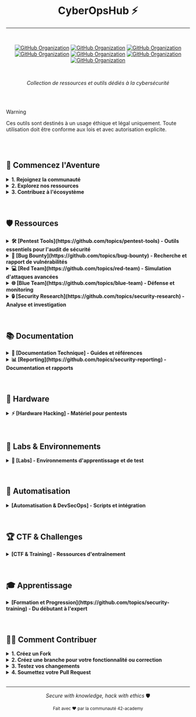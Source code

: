 <div align="center">

# CyberOpsHub ⚡
---
<br>

[![GitHub Organization](https://img.shields.io/badge/GitHub-42_Academy-purple?logo=github&logoColor=white)](https://github.com/42-academy/.github/blob/main/profile/README.md)
[![GitHub Organization](https://img.shields.io/badge/GitHub-SmartBot_Guild-181717?logo=github)](https://github.com/SmartBot-Guild)
[![GitHub Organization](https://img.shields.io/badge/GitHub-dev_forks_collection-181717?logo=github)](https://github.com/dev-forks-collection)
[![GitHub Organization](https://img.shields.io/badge/GitHub-42_Projects-181717?logo=github)](https://github.com/404)
[![GitHub Organization](https://img.shields.io/badge/GitHub-42_Career_Hub-181717?logo=github)](https://github.com/42-Career-Hub)
[![GitHub Organization](https://img.shields.io/badge/GitHub-42_Learning-181717?logo=github)](https://github.com/42-Learning)
[![GitHub Organization](https://img.shields.io/badge/GitHub-42_DevTools-181717?logo=github)](https://github.com/42-DevTools)


<br>

*Collection de ressources et outils dédiés à la cybersécurité*
</div>
<br><br>

> [!WARNING]  
> Ces outils sont destinés à un usage éthique et légal uniquement. Toute utilisation doit être conforme aux lois et avec autorisation explicite.

<br><br>

## 🌟 Commencez l'Aventure

<details>
<summary><strong>1. Rejoignez la communauté</strong></summary>

[![Discord](https://img.shields.io/badge/Discord-Vers_le_Cursus_et_l'au_delà-5865F2?logo=discord&logoColor=white)](https://discord.gg/5Ezmt87Suv)

</details>

<details>
<summary><strong>2. Explorez nos ressources</strong></summary>

- 📚 Documentation technique
- 🔧 Outils spécialisés
- 📖 Guides pratiques

</details>
<details>
<summary><strong>3. Contribuez à l'écosystème</strong></summary>

- Partagez votre expérience
- Proposez des améliorations
- Enrichissez la communauté

</details>
<br><br>

## 🛡️ Ressources

<details>
<summary><strong>🛠️ [Pentest Tools](https://github.com/topics/pentest-tools) - Outils essentiels pour l'audit de sécurité</strong></summary>

- [**Security Assessment**](https://github.com/topics/security-assessment)
  - [Scanner de vulnérabilités](https://github.com/topics/vulnerability-scanner)
  - [Tests d'intrusion](https://github.com/topics/penetration-testing)
  - [Audit de configuration](https://github.com/topics/security-audit)
  - [Analyse de code](https://github.com/topics/code-analysis)

- [**Network Security**](https://github.com/topics/network-security)
  - [Analyse de trafic](https://github.com/topics/traffic-analysis)
  - [Tests d'infrastructure](https://github.com/topics/infrastructure-testing)
  - [Sécurité périmétrique](https://github.com/topics/perimeter-security)
  - [Détection d'intrusion](https://github.com/topics/intrusion-detection)
</details>

<details>
<summary><strong>🐞 [Bug Bounty](https://github.com/topics/bug-bounty) - Recherche et rapport de vulnérabilités</strong></summary>

- [**Reconnaissance Tools**](https://github.com/topics/recon-tools)
  - [Enumération de domaines](https://github.com/topics/domain-enumeration)
  - [Scan de ports](https://github.com/topics/port-scanning)
  - [Cartographie d'applications](https://github.com/topics/application-mapping)
  - [OSINT avancé](https://github.com/topics/osint)

- [**Report Templates**](https://github.com/topics/vulnerability-reporting)
  - [Templates standardisés](https://github.com/topics/report-templates)
  - [Bonnes pratiques](https://github.com/topics/security-best-practices)
  - [Preuves de concept](https://github.com/topics/proof-of-concept)
  - [Impact assessment](https://github.com/topics/impact-assessment)
</details>

<details>
<summary><strong>💻 [Red Team](https://github.com/topics/red-team) - Simulation d'attaques avancées</strong></summary>

- [**Exploit Development**](https://github.com/topics/exploit-development)
  - [Recherche de vulnérabilités](https://github.com/topics/vulnerability-research)
  - [Développement de PoC](https://github.com/topics/poc-development)
  - [Tests d'exploitation](https://github.com/topics/exploit-testing)
  - [Validation de patches](https://github.com/topics/patch-validation)

- [**Post-Exploitation**](https://github.com/topics/post-exploitation)
  - [Persistence](https://github.com/topics/persistence-techniques)
  - [Pivoting réseau](https://github.com/topics/network-pivoting)
  - [Elevation de privilèges](https://github.com/topics/privilege-escalation)
  - [Data exfiltration](https://github.com/topics/data-exfiltration)
</details>

<details>
<summary><strong>🌐 [Blue Team](https://github.com/topics/blue-team) - Défense et monitoring</strong></summary>

- [**SOC & Monitoring**](https://github.com/topics/security-operations)
  - [SIEM](https://github.com/topics/siem)
  - [Log Analysis](https://github.com/topics/log-analysis)
  - [Network Monitoring](https://github.com/topics/network-monitoring)
  - [Incident Response](https://github.com/topics/incident-response)

- [**Defense Tools**](https://github.com/topics/defense-tools)
  - [IDS/IPS](https://github.com/topics/intrusion-detection)
  - [EDR Solutions](https://github.com/topics/endpoint-detection)
  - [Threat Hunting](https://github.com/topics/threat-hunting)
  - [Security Hardening](https://github.com/topics/system-hardening)
</details>

<details>
<summary><strong>🔒 [Security Research](https://github.com/topics/security-research) - Analyse et investigation</strong></summary>

- [**Malware Analysis**](https://github.com/topics/malware-analysis)
  - [Analyse statique](https://github.com/topics/static-analysis)
  - [Analyse dynamique](https://github.com/topics/dynamic-analysis)
  - [Rétro-ingénierie](https://github.com/topics/reverse-engineering)
  - [Classification de malware](https://github.com/topics/malware-classification)

- [**Threat Intel**](https://github.com/topics/threat-intelligence)
  - [Veille cybersécurité](https://github.com/topics/cyber-threat-intelligence)
  - [Indicateurs de compromission](https://github.com/topics/ioc)
  - [Analyse de menaces](https://github.com/topics/threat-analysis)
  - [Reporting sécurité](https://github.com/topics/security-reporting)
</details>
<br><br>

## 📚 Documentation

<details>
<summary><strong>📖 [Documentation Technique] - Guides et références</strong></summary>

- [**Guides Techniques**](https://github.com/topics/security-documentation)
  - [Procédures d'audit](https://github.com/topics/audit-procedures)
  - [Méthodologies pentest](https://github.com/topics/pentest-methodology)
  - [Référentiels sécurité](https://github.com/topics/security-frameworks)
  - [Best practices](https://github.com/topics/security-practices)

- [**Documentation Matériel**](https://github.com/topics/hardware-hacking)
  - [Guides d'utilisation](https://github.com/topics/hardware-guides)
  - [Tutoriels de configuration](https://github.com/topics/hardware-setup)
  - [Cas d'usage](https://github.com/topics/hardware-usage)
  - [Personnalisation](https://github.com/topics/hardware-customization)
</details>

<details>
<summary><strong>📊 [Reporting](https://github.com/topics/security-reporting) - Documentation et rapports</strong></summary>

- [**Templates & Normes**](https://github.com/topics/report-templates)
  - [Rapports d'audit](https://github.com/topics/audit-reports)
  - [Documentation client](https://github.com/topics/client-documentation)
  - [Présentation des résultats](https://github.com/topics/security-presentations)
  - [Métriques de sécurité](https://github.com/topics/security-metrics)

- [**Gestion de Projet**](https://github.com/topics/project-management)
  - [Suivi des vulnérabilités](https://github.com/topics/vulnerability-tracking)
  - [KPIs sécurité](https://github.com/topics/security-kpis)
  - [Tableaux de bord](https://github.com/topics/security-dashboards)
  - [Visualisation de données](https://github.com/topics/data-visualization)
</details>
<br><br>

## 🔧 Hardware

<details>
<summary><strong>⚡ [Hardware Hacking] - Matériel pour pentests</strong></summary>

- [**WiFi & RF**](https://github.com/topics/wifi-hacking)
  - [Flipper Zero](https://github.com/topics/flipper-zero)
  - [WiFi Pineapple](https://github.com/topics/wifi-pineapple)
  - [HackRF](https://github.com/topics/hackrf)
  - [ESP32/8266](https://github.com/topics/esp-hacking)

- [**USB & HID**](https://github.com/topics/usb-hacking)
  - [Rubber Ducky](https://github.com/topics/rubber-ducky)
  - [Bash Bunny](https://github.com/topics/bash-bunny)
  - [USB Armory](https://github.com/topics/usb-armory)
  - [O.MG Cable](https://github.com/topics/omg-cable)

- [**Custom Hardware**](https://github.com/topics/custom-hardware)
  - [Arduino](https://github.com/topics/arduino-hacking)
  - [Raspberry Pi](https://github.com/topics/raspberry-hacking)
  - [Proxmark](https://github.com/topics/proxmark)
  - [DIY Projects](https://github.com/topics/diy-hacking)
</details>
<br><br>

## 🔬 Labs & Environnements

<details>
<summary><strong>🧪 [Labs] - Environnements d'apprentissage et de test</strong></summary>

- [**Environnements Virtuels**](https://github.com/topics/security-lab)
  - [VMs préconfigurées](https://github.com/topics/security-vms)
  - [Conteneurs Docker](https://github.com/topics/security-containers)
  - [Infrastructure as Code](https://github.com/topics/security-iac)
  - [Cloud Labs](https://github.com/topics/cloud-security-lab)

- [**Plateformes d'entrainement**](https://github.com/topics/security-training)
  - [CTF Platforms](https://github.com/topics/ctf-platforms)
  - [Vulnhub](https://github.com/topics/vulnhub)
  - [Hack The Box](https://github.com/topics/hackthebox)
  - [OWASP Labs](https://github.com/topics/owasp-lab)
</details>
<br><br>

## 🤖 Automatisation

<details>
<summary><strong>[Automatisation & DevSecOps] - Scripts et intégration</strong></summary>

- [**Scripts & Outils**](https://github.com/topics/security-automation)
  - [Scripts d'audit](https://github.com/topics/audit-scripts)
  - [Automatisation de tests](https://github.com/topics/security-testing)
  - [Pipeline CI/CD](https://github.com/topics/security-pipeline)
  - [Orchestration](https://github.com/topics/security-orchestration)

- [**Playbooks & Workflows**](https://github.com/topics/security-playbooks)
  - [Incident Response](https://github.com/topics/incident-playbooks)
  - [Security Orchestration](https://github.com/topics/soar)
  - [Automated Defense](https://github.com/topics/automated-defense)
  - [Security Scripts](https://github.com/topics/security-scripts)
</details>
<br><br>

## 🏆 CTF & Challenges

<details>
<summary><strong>[CTF & Training] - Ressources d'entraînement</strong></summary>

- [**Challenges**](https://github.com/topics/ctf-challenges)
  - [Write-ups](https://github.com/topics/ctf-writeups)
  - [Walkthroughs](https://github.com/topics/security-walkthrough)
  - [Solutions](https://github.com/topics/ctf-solutions)
  - [Méthodologies](https://github.com/topics/ctf-methodology)

- [**Plateformes**](https://github.com/topics/ctf-platform)
  - [HackTheBox](https://github.com/topics/hackthebox)
  - [TryHackMe](https://github.com/topics/tryhackme)
  - [Root-Me](https://github.com/topics/rootme)
  - [PicoCTF](https://github.com/topics/picoctf)
</details>
<br><br>

## 🎓 Apprentissage

<details>
<summary><strong>[Formation et Progression](https://github.com/topics/security-training) - Du débutant à l'expert</strong></summary>

### [📘 Niveau Débutant](https://github.com/topics/security-basics)
- [Fondamentaux réseau](https://github.com/topics/network-fundamentals)
- [Linux essentials](https://github.com/topics/linux-basics)
- [Scripting de base](https://github.com/topics/security-scripting)
- [Sécurité 101](https://github.com/topics/security-fundamentals)

### [📗 Niveau Intermédiaire](https://github.com/topics/intermediate-security)
- [Web security](https://github.com/topics/web-security)
- [Network pentesting](https://github.com/topics/network-pentesting)
- [Exploit basics](https://github.com/topics/exploit-basics)
- [Forensics](https://github.com/topics/digital-forensics)

### [📕 Niveau Expert](https://github.com/topics/advanced-security)
- [Zero-day research](https://github.com/topics/zero-day)
- [Advanced exploitation](https://github.com/topics/advanced-exploitation)
- [Malware development](https://github.com/topics/malware-development)
- [Red teaming](https://github.com/topics/red-teaming)
</details>
<br><br>

</details>

## 👨‍💻 Comment Contribuer

<details>
<summary><strong>1. Créez un Fork</strong></summary>
- Clonez le projet sur votre propre compte GitHub en cliquant sur le bouton "Fork".
- Assurez-vous que votre fork est à jour avec le projet principal pour éviter les conflits.

</details>

<details>
<summary><strong>2. Créez une branche pour votre fonctionnalité ou correction</strong></summary>
- Exécutez `git checkout -b feature/mon-changement` pour créer une nouvelle branche.
- Faites vos modifications et validez-les.

</details>

<details>
<summary><strong>3. Testez vos changements</strong></summary>
- Avant de soumettre une pull request, assurez-vous que tous les tests passent et que votre code est propre et optimisé.
- Utilisez des outils comme `paco` et `norminette` pour vérifier la conformité aux normes de codage.

</details>

<details>
<summary><strong>4. Soumettez votre Pull Request</strong></summary>
- Créez une pull request détaillant vos modifications. Expliquez clairement ce que vous avez ajouté ou corrigé.
- Soyez ouvert à la discussion et aux suggestions d'amélioration.

</details>
<br>

---

<div align="center">

*Secure with knowledge, hack with ethics* 🛡️

<sub>Fait avec ❤️ par la communauté 42-academy</sub>
</div>
